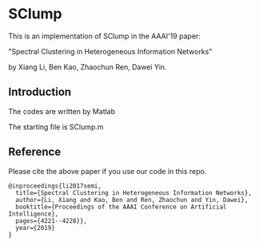 # SClump
This is an implementation of SClump in the AAAI'19 paper:

"Spectral Clustering in Heterogeneous Information Networks" 

by Xiang Li, Ben Kao, Zhaochun Ren, Dawei Yin.

## Introduction

The codes are written by Matlab

The starting file is SClump.m

## Reference

Please cite the above paper if you use our code in this repo.

```
@inproceedings{li2017semi,
  title={Spectral Clustering in Heterogeneous Information Networks},
  author={Li, Xiang and Kao, Ben and Ren, Zhaochun and Yin, Dawei},
  booktitle={Proceedings of the AAAI Conference on Artificial Intelligence},
  pages={4221--4228}},
  year={2019}
}
```

